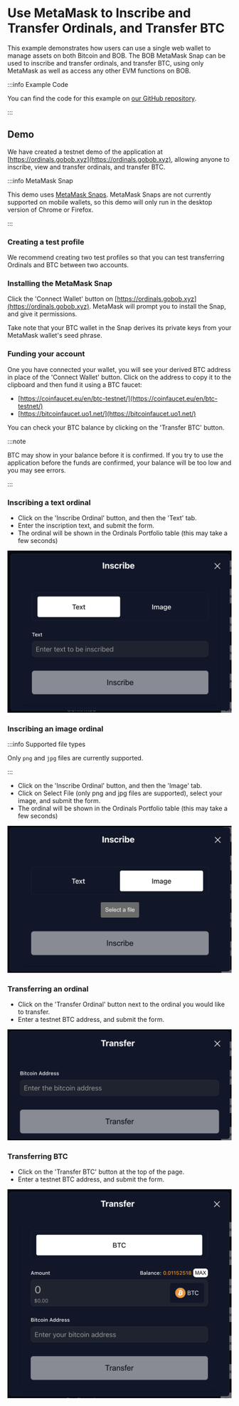 # Use MetaMask to Inscribe and Transfer Ordinals, and Transfer BTC

This example demonstrates how users can use a single web wallet to manage assets on both Bitcoin and BOB. The BOB MetaMask Snap can be used to inscribe and transfer ordinals, and transfer BTC, using only MetaMask as well as access any other EVM functions on BOB.

:::info Example Code

You can find the code for this example on [our GitHub repository](https://github.com/bob-collective/demo-brc20-metamask).

:::

## Demo

We have created a testnet demo of the application at [https://ordinals.gobob.xyz](https://ordinals.gobob.xyz), allowing anyone to inscribe, view and transfer ordinals, and transfer BTC.

:::info MetaMask Snap

This demo uses [MetaMask Snaps](https://metamask.io/snaps/). MetaMask Snaps are not currently supported on mobile wallets, so this demo will only run in the desktop version of Chrome or Firefox.

:::

### Creating a test profile

We recommend creating two test profiles so that you can test transferring Ordinals and BTC between two accounts.

### Installing the MetaMask Snap

Click the 'Connect Wallet' button on [https://ordinals.gobob.xyz](https://ordinals.gobob.xyz). MetaMask will prompt you to install the Snap, and give it permissions.

Take note that your BTC wallet in the Snap derives its private keys from your MetaMask wallet's seed phrase.

### Funding your account

One you have connected your wallet, you will see your derived BTC address in place of the 'Connect Wallet' button. Click on the address to copy it to the clipboard and then fund it using a BTC faucet:

- [https://coinfaucet.eu/en/btc-testnet/](https://coinfaucet.eu/en/btc-testnet/)
- [https://bitcoinfaucet.uo1.net/](https://bitcoinfaucet.uo1.net/)

You can check your BTC balance by clicking on the 'Transfer BTC' button.

:::note

BTC may show in your balance before it is confirmed. If you try to use the application before the funds are confirmed, your balance will be too low and you may see errors.

:::

### Inscribing a text ordinal

- Click on the 'Inscribe Ordinal' button, and then the 'Text' tab.
- Enter the inscription text, and submit the form.
- The ordinal will be shown in the Ordinals Portfolio table (this may take a few seconds)

![inscribe-text](inscribe-text.png)

### Inscribing an image ordinal

:::info Supported file types

Only `png` and `jpg` files are currently supported.

:::

- Click on the 'Inscribe Ordinal' button, and then the 'Image' tab.
- Click on Select File (only png and jpg files are supported), select your image, and submit the form.
- The ordinal will be shown in the Ordinals Portfolio table (this may take a few seconds)

![inscribe-image](inscribe-image.png)

### Transferring an ordinal

- Click on the 'Transfer Ordinal' button next to the ordinal you would like to transfer.
- Enter a testnet BTC address, and submit the form.

![transfer-ordinal](transfer-ordinal.png)

### Transferring BTC

- Click on the 'Transfer BTC' button at the top of the page.
- Enter a testnet BTC address, and submit the form.

![transfer-btc](transfer-btc.png)
